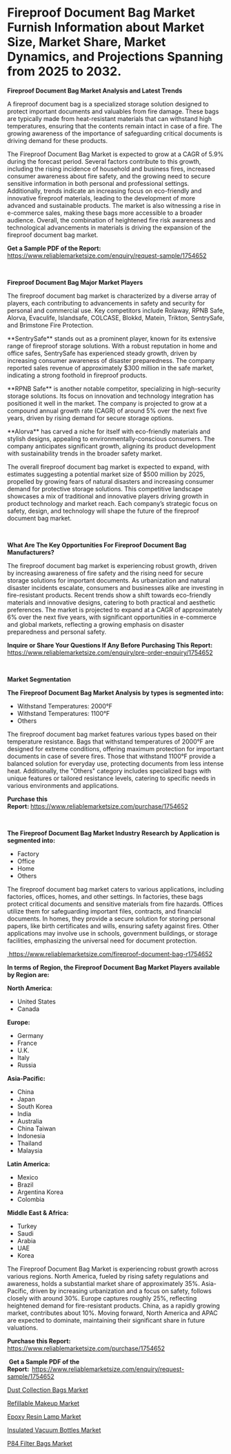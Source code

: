 <p><h1>Fireproof Document Bag Market Furnish Information about Market Size, Market Share, Market Dynamics, and Projections Spanning from 2025 to 2032.</h1></p><p><strong>Fireproof Document Bag Market Analysis and Latest Trends</strong></p>
<p><p>A fireproof document bag is a specialized storage solution designed to protect important documents and valuables from fire damage. These bags are typically made from heat-resistant materials that can withstand high temperatures, ensuring that the contents remain intact in case of a fire. The growing awareness of the importance of safeguarding critical documents is driving demand for these products.</p><p>The Fireproof Document Bag Market is expected to grow at a CAGR of 5.9% during the forecast period. Several factors contribute to this growth, including the rising incidence of household and business fires, increased consumer awareness about fire safety, and the growing need to secure sensitive information in both personal and professional settings. Additionally, trends indicate an increasing focus on eco-friendly and innovative fireproof materials, leading to the development of more advanced and sustainable products. The market is also witnessing a rise in e-commerce sales, making these bags more accessible to a broader audience. Overall, the combination of heightened fire risk awareness and technological advancements in materials is driving the expansion of the fireproof document bag market.</p></p>
<p><strong>Get a Sample PDF of the Report:&nbsp;</strong> <a href="https://www.reliablemarketsize.com/enquiry/request-sample/1754652?utm_campaign=1133&utm_medium=2&utm_source=Github&utm_content=ia&utm_term=05042025&utm_id=fireproof-document-bag">https://www.reliablemarketsize.com/enquiry/request-sample/1754652</a></p>
<p>&nbsp;</p>
<p><strong>Fireproof Document Bag Major Market Players</strong></p>
<p><p>The fireproof document bag market is characterized by a diverse array of players, each contributing to advancements in safety and security for personal and commercial use. Key competitors include Rolaway, RPNB Safe, Alorva, Evaculife, Islandsafe, COLCASE, Blokkd, Matein, Trikton, SentrySafe, and Brimstone Fire Protection.</p><p>**SentrySafe** stands out as a prominent player, known for its extensive range of fireproof storage solutions. With a robust reputation in home and office safes, SentrySafe has experienced steady growth, driven by increasing consumer awareness of disaster preparedness. The company reported sales revenue of approximately $300 million in the safe market, indicating a strong foothold in fireproof products.</p><p>**RPNB Safe** is another notable competitor, specializing in high-security storage solutions. Its focus on innovation and technology integration has positioned it well in the market. The company is projected to grow at a compound annual growth rate (CAGR) of around 5% over the next five years, driven by rising demand for secure storage options.</p><p>**Alorva** has carved a niche for itself with eco-friendly materials and stylish designs, appealing to environmentally-conscious consumers. The company anticipates significant growth, aligning its product development with sustainability trends in the broader safety market.</p><p>The overall fireproof document bag market is expected to expand, with estimates suggesting a potential market size of $500 million by 2025, propelled by growing fears of natural disasters and increasing consumer demand for protective storage solutions. This competitive landscape showcases a mix of traditional and innovative players driving growth in product technology and market reach. Each company’s strategic focus on safety, design, and technology will shape the future of the fireproof document bag market.</p></p>
<p>&nbsp;</p>
<p><strong>What Are The Key Opportunities For Fireproof Document Bag Manufacturers?</strong></p>
<p><p>The fireproof document bag market is experiencing robust growth, driven by increasing awareness of fire safety and the rising need for secure storage solutions for important documents. As urbanization and natural disaster incidents escalate, consumers and businesses alike are investing in fire-resistant products. Recent trends show a shift towards eco-friendly materials and innovative designs, catering to both practical and aesthetic preferences. The market is projected to expand at a CAGR of approximately 6% over the next five years, with significant opportunities in e-commerce and global markets, reflecting a growing emphasis on disaster preparedness and personal safety.</p></p>
<p><strong>Inquire or Share Your Questions If Any Before Purchasing This Report:</strong> <a href="https://www.reliablemarketsize.com/enquiry/pre-order-enquiry/1754652?utm_campaign=1133&utm_medium=2&utm_source=Github&utm_content=ia&utm_term=05042025&utm_id=fireproof-document-bag">https://www.reliablemarketsize.com/enquiry/pre-order-enquiry/1754652</a></p>
<p>&nbsp;</p>
<p><strong>Market Segmentation</strong></p>
<p><strong>The Fireproof Document Bag Market Analysis by types is segmented into:</strong></p>
<p><ul><li>Withstand Temperatures: 2000°F</li><li>Withstand Temperatures: 1100°F</li><li>Others</li></ul></p>
<p><p>The fireproof document bag market features various types based on their temperature resistance. Bags that withstand temperatures of 2000°F are designed for extreme conditions, offering maximum protection for important documents in case of severe fires. Those that withstand 1100°F provide a balanced solution for everyday use, protecting documents from less intense heat. Additionally, the "Others" category includes specialized bags with unique features or tailored resistance levels, catering to specific needs in various environments and applications.</p></p>
<p><strong>Purchase this Report:&nbsp;</strong><a href="https://www.reliablemarketsize.com/purchase/1754652?utm_campaign=1133&utm_medium=2&utm_source=Github&utm_content=ia&utm_term=05042025&utm_id=fireproof-document-bag">https://www.reliablemarketsize.com/purchase/1754652</a></p>
<p>&nbsp;</p>
<p><strong>The Fireproof Document Bag Market Industry Research by Application is segmented into:</strong></p>
<p><ul><li>Factory</li><li>Office</li><li>Home</li><li>Others</li></ul></p>
<p><p>The fireproof document bag market caters to various applications, including factories, offices, homes, and other settings. In factories, these bags protect critical documents and sensitive materials from fire hazards. Offices utilize them for safeguarding important files, contracts, and financial documents. In homes, they provide a secure solution for storing personal papers, like birth certificates and wills, ensuring safety against fires. Other applications may involve use in schools, government buildings, or storage facilities, emphasizing the universal need for document protection.</p></p>
<p><a href="https://www.reliablemarketsize.com/fireproof-document-bag-r1754652?utm_campaign=1133&utm_medium=2&utm_source=Github&utm_content=ia&utm_term=05042025&utm_id=fireproof-document-bag">&nbsp;https://www.reliablemarketsize.com/fireproof-document-bag-r1754652</a></p>
<p><strong>In terms of Region, the Fireproof Document Bag Market Players available by Region are:</strong></p>
<p>
    <p> <strong> North America: </strong>
        <ul>
            <li>United States</li>
            <li>Canada</li>
        </ul>
        </p> 
    <p> <strong> Europe: </strong>
        <ul>
            <li>Germany</li>
            <li>France</li>
            <li>U.K.</li>
            <li>Italy</li>
            <li>Russia</li>
        </ul>
        </p> 
    <p> <strong> Asia-Pacific: </strong>
        <ul>
            <li>China</li>
            <li>Japan</li>
            <li>South Korea</li>
            <li>India</li>
            <li>Australia</li>
            <li>China Taiwan</li>
            <li>Indonesia</li>
            <li>Thailand</li>
            <li>Malaysia</li>
        </ul>
        </p> 
    <p> <strong> Latin America: </strong>
        <ul>
            <li>Mexico</li>
            <li>Brazil</li>
            <li>Argentina Korea</li>
            <li>Colombia</li>
        </ul>
        </p> 
    <p> <strong> Middle East & Africa: </strong>
        <ul>
            <li>Turkey</li>
            <li>Saudi</li>
            <li>Arabia</li>
            <li>UAE</li>
            <li>Korea</li>
        </ul>
    </p>
    </p>
<p><p>The Fireproof Document Bag Market is experiencing robust growth across various regions. North America, fueled by rising safety regulations and awareness, holds a substantial market share of approximately 35%. Asia-Pacific, driven by increasing urbanization and a focus on safety, follows closely with around 30%. Europe captures roughly 25%, reflecting heightened demand for fire-resistant products. China, as a rapidly growing market, contributes about 10%. Moving forward, North America and APAC are expected to dominate, maintaining their significant share in future valuations.</p></p>
<p><strong>Purchase this Report: </strong><a href="https://www.reliablemarketsize.com/purchase/1754652?utm_campaign=1133&utm_medium=2&utm_source=Github&utm_content=ia&utm_term=05042025&utm_id=fireproof-document-bag">https://www.reliablemarketsize.com/purchase/1754652</a></p>
<p>&nbsp;<strong>Get a Sample PDF of the Report:&nbsp;&nbsp;</strong><a href="https://www.reliablemarketsize.com/enquiry/request-sample/1754652?utm_campaign=1133&utm_medium=2&utm_source=Github&utm_content=ia&utm_term=05042025&utm_id=fireproof-document-bag">https://www.reliablemarketsize.com/enquiry/request-sample/1754652</a></p>
<p><strong></strong></p>
<p><p><a href="https://github.com/shapurforouz/Market-Research-Report-List-1/blob/main/dust-collection-bags-market.md?utm_campaign=1133&utm_medium=2&utm_source=Github&utm_content=ia&utm_term=05042025&utm_id=fireproof-document-bag">Dust Collection Bags Market</a></p><p><a href="https://github.com/norbyboyse4d/Market-Research-Report-List-1/blob/main/refillable-makeup-market.md?utm_campaign=1133&utm_medium=2&utm_source=Github&utm_content=ia&utm_term=05042025&utm_id=fireproof-document-bag">Refillable Makeup Market</a></p><p><a href="https://github.com/siriyagayo/Market-Research-Report-List-1/blob/main/epoxy-resin-lamp-market.md?utm_campaign=1133&utm_medium=2&utm_source=Github&utm_content=ia&utm_term=05042025&utm_id=fireproof-document-bag">Epoxy Resin Lamp Market</a></p><p><a href="https://github.com/oatisorenscl/Market-Research-Report-List-1/blob/main/insulated-vacuum-bottles-market.md?utm_campaign=1133&utm_medium=2&utm_source=Github&utm_content=ia&utm_term=05042025&utm_id=fireproof-document-bag">Insulated Vacuum Bottles Market</a></p><p><a href="https://github.com/jemalapoilly/Market-Research-Report-List-1/blob/main/p84-filter-bags-market.md?utm_campaign=1133&utm_medium=2&utm_source=Github&utm_content=ia&utm_term=05042025&utm_id=fireproof-document-bag">P84 Filter Bags Market</a></p></p>